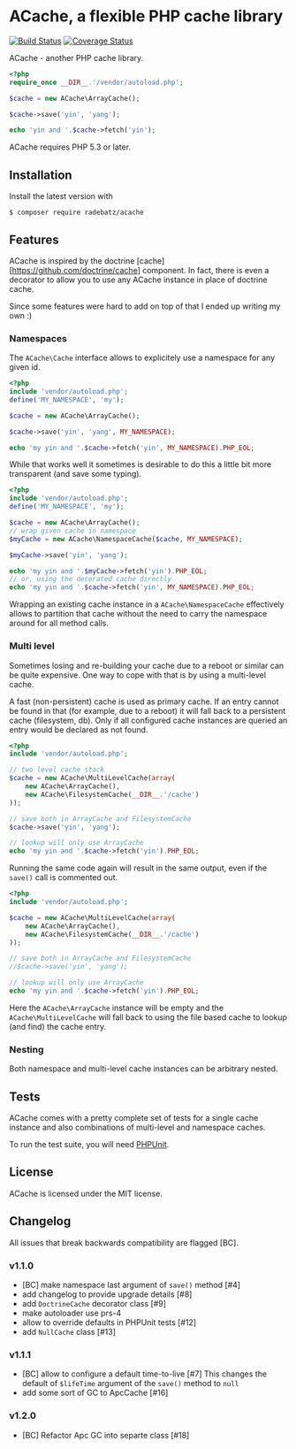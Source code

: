 ACache, a flexible PHP cache library
====================================

[![Build Status](https://travis-ci.org/DerManoMann/acache.png)](https://travis-ci.org/DerManoMann/acache)
[![Coverage Status](https://coveralls.io/repos/DerManoMann/acache/badge.png)](https://coveralls.io/r/DerManoMann/acache)

ACache - another PHP cache library.

```php
<?php
require_once __DIR__.'/vendor/autoload.php';

$cache = new ACache\ArrayCache();

$cache->save('yin', 'yang');

echo 'yin and '.$cache->fetch('yin');
```

ACache requires PHP 5.3 or later.


## Installation

Install the latest version with
```
$ composer require radebatz/acache
```


## Features

ACache is inspired by the doctrine [cache][https://github.com/doctrine/cache] component.
In fact, there is even a decorator to allow you to use any ACache instance in place of doctrine cache.

Since some features were hard to add on top of that I ended up writing my own :)


### Namespaces

The `ACache\Cache` interface allows to explicitely use a namespace for any given id.

```php
<?php
include 'vendor/autoload.php';
define('MY_NAMESPACE', 'my');

$cache = new ACache\ArrayCache();

$cache->save('yin', 'yang', MY_NAMESPACE);

echo 'my yin and '.$cache->fetch('yin', MY_NAMESPACE).PHP_EOL;
```

While that works well it sometimes is desirable to do this a little bit more transparent (and save some typing).

```php
<?php
include 'vendor/autoload.php';
define('MY_NAMESPACE', 'my');

$cache = new ACache\ArrayCache();
// wrap given cache in namespace
$myCache = new ACache\NamespaceCache($cache, MY_NAMESPACE);

$myCache->save('yin', 'yang');

echo 'my yin and '.$myCache->fetch('yin').PHP_EOL;
// or, using the decorated cache directly
echo 'my yin and '.$cache->fetch('yin', MY_NAMESPACE).PHP_EOL;
```

Wrapping an existing cache instance in a `ACache\NamespaceCache` effectively allows to partition that cache without the need to 
carry the namespace around for all method calls.


### Multi level

Sometimes losing and re-building your cache due to a reboot or similar can be quite expensive. One way to cope with that is by using a multi-level cache.

A fast (non-persistent) cache is used as primary cache. If an entry cannot be found in that (for example, due to a reboot) it will fall back to a persistent cache (filesystem, db).
Only if all configured cache instances are queried an entry would be declared as not found.

```php
<?php
include 'vendor/autoload.php';

// two level cache stack
$cache = new ACache\MultiLevelCache(array(
    new ACache\ArrayCache(),
    new ACache\FilesystemCache(__DIR__.'/cache')
));

// save both in ArrayCache and FilesystemCache
$cache->save('yin', 'yang');

// lookup will only use ArrayCache
echo 'my yin and '.$cache->fetch('yin').PHP_EOL;
```

Running the same code again will result in the same output, even if the `save()` call is commented out.

```php
<?php
include 'vendor/autoload.php';

$cache = new ACache\MultiLevelCache(array(
    new ACache\ArrayCache(),
    new ACache\FilesystemCache(__DIR__.'/cache')
));

// save both in ArrayCache and FilesystemCache
//$cache->save('yin', 'yang');

// lookup will only use ArrayCache
echo 'my yin and '.$cache->fetch('yin').PHP_EOL;
```

Here the `ACache\ArrayCache` instance will be empty and the `ACache\MultiLevelCache` will fall back to using the file based cache to lookup (and find)
the cache entry.


### Nesting

Both namespace and multi-level cache instances can be arbitrary nested.


## Tests

ACache comes with a pretty complete set of tests for a single cache instance and also
combinations of multi-level and namespace caches.

To run the test suite, you will need [PHPUnit](http://phpunit.de/manual/current/en/).


## License

ACache is licensed under the MIT license.


## Changelog
All issues that break backwards compatibility are flagged [BC].
### v1.1.0
* [BC] make namespace last argument of `save()` method [#4]
* add changelog to provide upgrade details [#8]
* add `DoctrineCache` decorator class [#9]
* make autoloader use prs-4
* allow to override defaults in PHPUnit tests [#12]
* add `NullCache` class [#13]

### v1.1.1
* [BC] allow to configure a default time-to-live [#7]
  This changes the default of `$lifeTime` argument of the `save()` method to `null`
* add some sort of GC to ApcCache [#16]

### v1.2.0
* [BC] Refactor Apc GC into separte class [#18]

